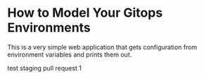 # How to Model Your Gitops Environments

This is a very simple web application that gets configuration from environment variables and prints them out.

test staging pull request 1